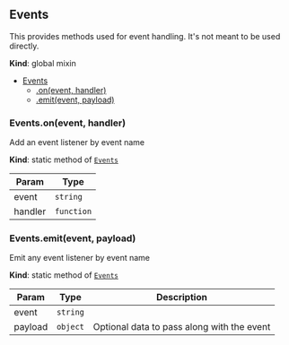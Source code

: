 <a name="Events"></a>

## Events
This provides methods used for event handling. It's not meant to
be used directly.

**Kind**: global mixin  

* [Events](#Events)
    * [.on(event, handler)](#Events.on)
    * [.emit(event, payload)](#Events.emit)

<a name="Events.on"></a>

### Events.on(event, handler)
Add an event listener by event name

**Kind**: static method of [<code>Events</code>](#Events)  

| Param | Type |
| --- | --- |
| event | <code>string</code> | 
| handler | <code>function</code> | 

<a name="Events.emit"></a>

### Events.emit(event, payload)
Emit any event listener by event name

**Kind**: static method of [<code>Events</code>](#Events)  

| Param | Type | Description |
| --- | --- | --- |
| event | <code>string</code> |  |
| payload | <code>object</code> | Optional data to pass along with the event |

